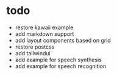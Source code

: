 # todo

- restore kawaii example
- add markdown support
- add layout components based on grid
- restore postcss
- add tailwindui
- add example for speech synthesis
- add example for speech recognition
